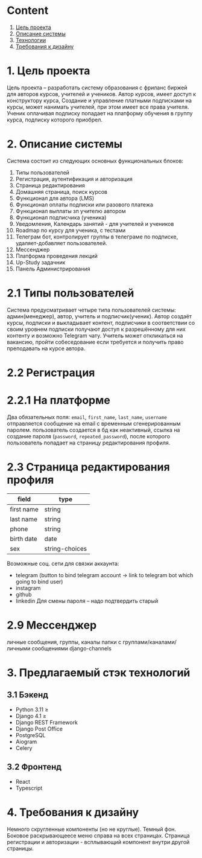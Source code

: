 # Content
1. [Цель проекта](https://github.com/up-study/docs#1-%D1%86%D0%B5%D0%BB%D1%8C-%D0%BF%D1%80%D0%BE%D0%B5%D0%BA%D1%82%D0%B0)
2. [Описание системы](https://github.com/up-study/docs#2-%D0%BE%D0%BF%D0%B8%D1%81%D0%B0%D0%BD%D0%B8%D0%B5-%D1%81%D0%B8%D1%81%D1%82%D0%B5%D0%BC%D1%8B)
3. [Технологии](https://github.com/up-study/docs#3-%D0%BF%D1%80%D0%B5%D0%B4%D0%BB%D0%B0%D0%B3%D0%B0%D0%B5%D0%BC%D1%8B%D0%B9-%D1%81%D1%82%D1%8D%D0%BA-%D1%82%D0%B5%D1%85%D0%BD%D0%BE%D0%BB%D0%BE%D0%B3%D0%B8%D0%B9)
4. [Требования к дизайну](https://github.com/up-study/docs#4-%D1%82%D1%80%D0%B5%D0%B1%D0%BE%D0%B2%D0%B0%D0%BD%D0%B8%D1%8F-%D0%BA-%D0%B4%D0%B8%D0%B7%D0%B0%D0%B9%D0%BD%D1%83)

# 1. Цель проекта
Цель проекта – разработать систему образования с фриланс биржей для авторов курсов, учителей и учеников. Автор курсов, имеет доступ к конструктору курса, Создание и управление платными подписками на курсы, может нанимать учителей, при этом имеет все права учителя. Ученик оплачивая подписку попадает на платформу обучения в группу курса, подписку которого приобрел.

# 2. Описание системы
Система состоит из следующих основных функциональных блоков:

1. Типы пользователей
2. Регистрация, аутентификация и авторизация
3. Страница редактирования
4. Домашняя страница, поиск курсов
5. Функционал для автора (LMS)
6. Функционал оплаты подписки или разового платежа
7. Функционал выплаты зп учителю автором
8. Функционал подписчика (ученика)
9. Уведомления, Календарь занятий - для учителей и учеников
10. Roadmap по курсу для ученика, с тестами
11. Телеграм бот, контролирует группы в телеграме по подписке, удаляет-добавляет пользователей.
12. Мессенджер
13. Платформа проведения лекций
14. Up-Study задачник
15. Панель Администрирования

# 2.1 Типы пользователей
Система предусматривает четыре типа пользователей системы: админ(менеджер), автор, учитель и подписчик(ученик). Автор создаёт курсы, подписки и выкладывает контент, подписчики в соответствии со своим уровнем подписки получают доступ к разрешённому для них контенту и возможно Telegram чату. Учитель может откликаться на вакансию, пройти собеседование если требуется и получить право преподавать на курсе автора.

# 2.2 Регистрация
# 2.2.1 На платформе

Два обязательных поля: `email`, `first_name`, `last_name`, `username` отправляется сообщение на email с временным сгенерированным паролем. пользователь создается в бд как неактивный, ссылка на создание пароля (`password`, `repeated_password`), после которого пользователь попадает на страницу редактирования профиля.

# 2.3 Страница редактирования профиля
| field | type |
|-------|------|
|first name|string|
|last name|string|
|phone|string|
|birth date|date|
|sex|string-choices|

Возможные соц. сети для связки аккаунта:
- telegram (button to bind telegram account -> link to telegram bot which going to bind user)
- instagram
- github
- linkedin
Для смены пароля – надо подтвердить старый

# 2.9 Мессенджер
личные сообщения, группы, каналы
папки с группами/каналами/личными сообщениями
django-channels

# 3. Предлагаемый стэк технологий
## 3.1 Бэкенд
- Python 3.11 ≥
- Django 4.1 ≥
- Django REST Framework
- Django Post Office
- PostgreSQL
- Aiogram
- Celery
## 3.2 Фронтенд
- React
- Typescript

# 4. Требования к дизайну
Немного скругленные компоненты (но не круглые). Темный фон. Боковое раскрывающеесе меню справа на всех страницах.
Страница регистрации и авторизации - всплывающий компонент внутри другой страницы.

